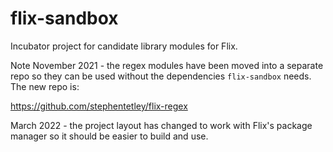 # flix-sandbox

Incubator project for candidate library modules for Flix.

Note November 2021 - the regex modules have been moved into a
separate repo so they can be used without the dependencies `flix-sandbox`
needs. The new repo is:

https://github.com/stephentetley/flix-regex

March 2022 - the project layout has changed to work with Flix's 
package manager so it should be easier to build and use.

